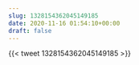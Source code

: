 ```yaml
---
slug: 1328154362045149185
date: 2020-11-16 01:54:10+00:00
draft: false
---
```


{{< tweet 1328154362045149185 >}}
